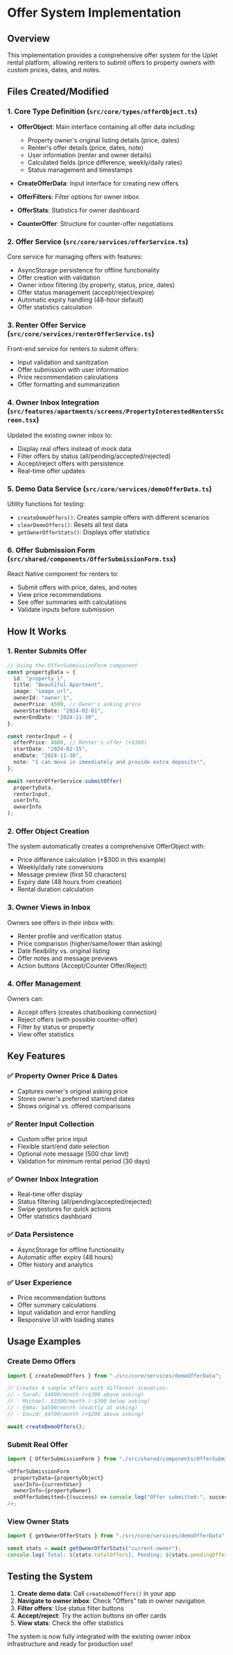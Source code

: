 # Offer System Implementation

## Overview

This implementation provides a comprehensive offer system for the Uplet rental platform, allowing renters to submit offers to property owners with custom prices, dates, and notes.

## Files Created/Modified

### 1. Core Type Definition (`src/core/types/offerObject.ts`)

- **OfferObject**: Main interface containing all offer data including:

  - Property owner's original listing details (price, dates)
  - Renter's offer details (price, dates, note)
  - User information (renter and owner details)
  - Calculated fields (price difference, weekly/daily rates)
  - Status management and timestamps

- **CreateOfferData**: Input interface for creating new offers
- **OfferFilters**: Filter options for owner inbox
- **OfferStats**: Statistics for owner dashboard
- **CounterOffer**: Structure for counter-offer negotiations

### 2. Offer Service (`src/core/services/offerService.ts`)

Core service for managing offers with features:

- AsyncStorage persistence for offline functionality
- Offer creation with validation
- Owner inbox filtering (by property, status, price, dates)
- Offer status management (accept/reject/expire)
- Automatic expiry handling (48-hour default)
- Offer statistics calculation

### 3. Renter Offer Service (`src/core/services/renterOfferService.ts`)

Front-end service for renters to submit offers:

- Input validation and sanitization
- Offer submission with user information
- Price recommendation calculations
- Offer formatting and summarization

### 4. Owner Inbox Integration (`src/features/apartments/screens/PropertyInterestedRentersScreen.tsx`)

Updated the existing owner inbox to:

- Display real offers instead of mock data
- Filter offers by status (all/pending/accepted/rejected)
- Accept/reject offers with persistence
- Real-time offer updates

### 5. Demo Data Service (`src/core/services/demoOfferData.ts`)

Utility functions for testing:

- `createDemoOffers()`: Creates sample offers with different scenarios
- `clearDemoOffers()`: Resets all test data
- `getOwnerOfferStats()`: Displays offer statistics

### 6. Offer Submission Form (`src/shared/components/OfferSubmissionForm.tsx`)

React Native component for renters to:

- Submit offers with price, dates, and notes
- View price recommendations
- See offer summaries with calculations
- Validate inputs before submission

## How It Works

### 1. Renter Submits Offer

```typescript
// Using the OfferSubmissionForm component
const propertyData = {
  id: "property_1",
  title: "Beautiful Apartment",
  image: "image_url",
  ownerId: "owner_1",
  ownerPrice: 4500, // Owner's asking price
  ownerStartDate: "2024-02-01",
  ownerEndDate: "2024-11-30",
};

const renterInput = {
  offerPrice: 4800, // Renter's offer (+$300)
  startDate: "2024-02-15",
  endDate: "2024-11-30",
  note: "I can move in immediately and provide extra deposits!",
};

await renterOfferService.submitOffer(
  propertyData,
  renterInput,
  userInfo,
  ownerInfo
);
```

### 2. Offer Object Creation

The system automatically creates a comprehensive OfferObject with:

- Price difference calculation (+$300 in this example)
- Weekly/daily rate conversions
- Message preview (first 50 characters)
- Expiry date (48 hours from creation)
- Rental duration calculation

### 3. Owner Views in Inbox

Owners see offers in their inbox with:

- Renter profile and verification status
- Price comparison (higher/same/lower than asking)
- Date flexibility vs. original listing
- Offer notes and message previews
- Action buttons (Accept/Counter Offer/Reject)

### 4. Offer Management

Owners can:

- Accept offers (creates chat/booking connection)
- Reject offers (with possible counter-offer)
- Filter by status or property
- View offer statistics

## Key Features

### ✅ Property Owner Price & Dates

- Captures owner's original asking price
- Stores owner's preferred start/end dates
- Shows original vs. offered comparisons

### ✅ Renter Input Collection

- Custom offer price input
- Flexible start/end date selection
- Optional note message (500 char limit)
- Validation for minimum rental period (30 days)

### ✅ Owner Inbox Integration

- Real-time offer display
- Status filtering (all/pending/accepted/rejected)
- Swipe gestures for quick actions
- Offer statistics dashboard

### ✅ Data Persistence

- AsyncStorage for offline functionality
- Automatic offer expiry (48 hours)
- Offer history and analytics

### ✅ User Experience

- Price recommendation buttons
- Offer summary calculations
- Input validation and error handling
- Responsive UI with loading states

## Usage Examples

### Create Demo Offers

```typescript
import { createDemoOffers } from "./src/core/services/demoOfferData";

// Creates 4 sample offers with different scenarios:
// - Sarah: $4800/month (+$300 above asking)
// - Michael: $3300/month (-$300 below asking)
// - Emma: $4500/month (exactly at asking)
// - David: $4700/month (+$200 above asking)

await createDemoOffers();
```

### Submit Real Offer

```typescript
import { OfferSubmissionForm } from "./src/shared/components/OfferSubmissionForm";

<OfferSubmissionForm
  propertyData={propertyObject}
  userInfo={currentUser}
  ownerInfo={propertyOwner}
  onOfferSubmitted={(success) => console.log("Offer submitted:", success)}
/>;
```

### View Owner Stats

```typescript
import { getOwnerOfferStats } from "./src/core/services/demoOfferData";

const stats = await getOwnerOfferStats("current-owner");
console.log(`Total: ${stats.totalOffers}, Pending: ${stats.pendingOffers}`);
```

## Testing the System

1. **Create demo data**: Call `createDemoOffers()` in your app
2. **Navigate to owner inbox**: Check "Offers" tab in owner navigation
3. **Filter offers**: Use status filter buttons
4. **Accept/reject**: Try the action buttons on offer cards
5. **View stats**: Check the offer statistics

The system is now fully integrated with the existing owner inbox infrastructure and ready for production use!
